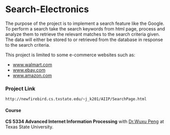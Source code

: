 # Search-Electronics

The purpose of the project is to implement a search feature like the Google.
To perform a search take the search keywords from html page, process and analyze them to retrieve the relevant matches to the search criteria given. The data will either be stored to or retrieved from the database in response to the search criteria.

This project is limited to some e-commerce websites such as:
* www.walmart.com
* www.ebay.com
* www.amazon.com

### Project Link

```
http://newfirebird.cs.txstate.edu/~j_k201/AIIP/SearchPage.html
```
#### Course

**CS 5334 Advanced Internet Information Processing** with [Dr.Wuxu Peng](https://keystone.cs.txstate.edu/personal/) at Texas State University.
